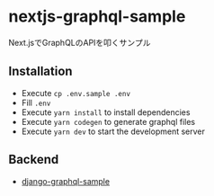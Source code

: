 # nextjs-graphql-sample
Next.jsでGraphQLのAPIを叩くサンプル

## Installation

- Execute `cp .env.sample .env`
- Fill `.env`
- Execute `yarn install` to install dependencies
- Execute `yarn codegen` to generate graphql files
- Execute `yarn dev` to start the development server

## Backend

- [django-graphql-sample](https://github.com/yasurona/django-graphql-sample)
